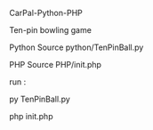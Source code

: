 CarPal-Python-PHP

Ten-pin bowling game

Python Source python/TenPinBall.py

PHP Source PHP/init.php


run :

py TenPinBall.py

php init.php